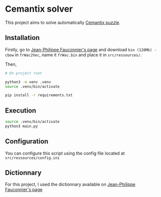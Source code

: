 # Cemantix solver

This project aims to solve automatically [Cemantix puzzle](https://cemantix.certitudes.org/).

## Installation

Firstly, go to [Jean-Philippe Fauconnier's page](https://fauconnier.github.io/#data) and download `bin (120Mb) - cbow` in `frWac2Vec`, name it `frWac.bin` and place it in `src/ressources/`.

Then,
```bash
# On project root

python3 -m venv .venv
source .venv/bin/activate

pip install -r requirements.txt
```

## Execution

```bash
source .venv/bin/activate
python3 main.py
```

## Configuration

You can configure this script using the config file located at `src/ressources/config.ini`


## Dictionnary

For this project, I used the dictionnary available on [Jean-Philippe Fauconnier's page](https://fauconnier.github.io/#data)
